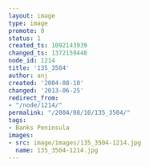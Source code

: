 ```yaml
---
layout: image
type: image
promote: 0
status: 1
created_ts: 1092143939
changed_ts: 1372159448
node_id: 1214
title: '135_3504'
author: anj
created: '2004-08-10'
changed: '2013-06-25'
redirect_from:
- "/node/1214/"
permalink: "/2004/08/10/135_3504/"
tags:
- Banks Peninsula
images:
- src: image/images/135_3504-1214.jpg
  name: 135_3504-1214.jpg
---
```


